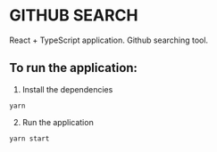 # GITHUB SEARCH
React + TypeScript application.
Github searching tool.

## To run the application:
1. Install the dependencies
```shell
yarn
```

2. Run the application
```shell
yarn start
```
